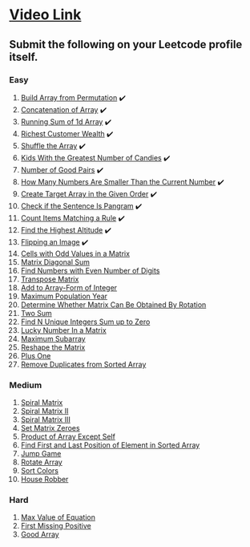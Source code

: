 # [Video Link](https://youtu.be/n60Dn0UsbEk)

## Submit the following on your Leetcode profile itself.

### Easy
1. [Build Array from Permutation](https://leetcode.com/problems/build-array-from-permutation/) :heavy_check_mark:
2. [Concatenation of Array](https://leetcode.com/problems/concatenation-of-array/) :heavy_check_mark:
3. [Running Sum of 1d Array](https://leetcode.com/problems/running-sum-of-1d-array/) :heavy_check_mark:
4. [Richest Customer Wealth](https://leetcode.com/problems/richest-customer-wealth/) :heavy_check_mark:
5. [Shuffle the Array](https://leetcode.com/problems/shuffle-the-array/) :heavy_check_mark:
6. [Kids With the Greatest Number of Candies](https://leetcode.com/problems/kids-with-the-greatest-number-of-candies/) :heavy_check_mark:
7. [Number of Good Pairs](https://leetcode.com/problems/number-of-good-pairs/) :heavy_check_mark:
8. [How Many Numbers Are Smaller Than the Current Number](https://leetcode.com/problems/how-many-numbers-are-smaller-than-the-current-number/) :heavy_check_mark:
9. [Create Target Array in the Given Order](https://leetcode.com/problems/create-target-array-in-the-given-order/) :heavy_check_mark:
10. [Check if the Sentence Is Pangram](https://leetcode.com/problems/check-if-the-sentence-is-pangram/) :heavy_check_mark:
11. [Count Items Matching a Rule](https://leetcode.com/problems/count-items-matching-a-rule/) :heavy_check_mark:
12. [Find the Highest Altitude](https://leetcode.com/problems/find-the-highest-altitude/) :heavy_check_mark:
13. [Flipping an Image](https://leetcode.com/problems/flipping-an-image/) :heavy_check_mark:
14. [Cells with Odd Values in a Matrix](https://leetcode.com/problems/cells-with-odd-values-in-a-matrix/)
15. [Matrix Diagonal Sum](https://leetcode.com/problems/matrix-diagonal-sum/)
16. [Find Numbers with Even Number of Digits](https://leetcode.com/problems/find-numbers-with-even-number-of-digits/)
17. [Transpose Matrix](https://leetcode.com/problems/transpose-matrix/)
18. [Add to Array-Form of Integer](https://leetcode.com/problems/add-to-array-form-of-integer/)
19. [Maximum Population Year](https://leetcode.com/problems/maximum-population-year/)
20. [Determine Whether Matrix Can Be Obtained By Rotation](https://leetcode.com/problems/determine-whether-matrix-can-be-obtained-by-rotation/)
21. [Two Sum](https://leetcode.com/problems/two-sum/)
22. [Find N Unique Integers Sum up to Zero](https://leetcode.com/problems/find-n-unique-integers-sum-up-to-zero/)
23. [Lucky Number In a Matrix](https://leetcode.com/problems/lucky-numbers-in-a-matrix/)
24. [Maximum Subarray](https://leetcode.com/problems/maximum-subarray/)
25. [Reshape the Matrix](https://leetcode.com/problems/reshape-the-matrix/)
26. [Plus One](https://leetcode.com/problems/plus-one/)
27. [Remove Duplicates from Sorted Array](https://leetcode.com/problems/remove-duplicates-from-sorted-array/)

### Medium
1. [Spiral Matrix](https://leetcode.com/problems/spiral-matrix/)
2. [Spiral Matrix II](https://leetcode.com/problems/spiral-matrix-ii/)
3. [Spiral Matrix III](https://leetcode.com/problems/spiral-matrix-iii/)
4. [Set Matrix Zeroes](https://leetcode.com/problems/set-matrix-zeroes/)
5. [Product of Array Except Self](https://leetcode.com/problems/product-of-array-except-self/)
6. [Find First and Last Position of Element in Sorted Array](https://leetcode.com/problems/find-first-and-last-position-of-element-in-sorted-array/)
7. [Jump Game](https://leetcode.com/problems/jump-game/)
8. [Rotate Array](https://leetcode.com/problems/rotate-array/)
9. [Sort Colors](https://leetcode.com/problems/sort-colors/)
10. [House Robber](https://leetcode.com/problems/house-robber/)

### Hard
1. [Max Value of Equation](https://leetcode.com/problems/max-value-of-equation/)
2. [First Missing Positive](https://leetcode.com/problems/first-missing-positive/)
3. [Good Array](https://leetcode.com/problems/check-if-it-is-a-good-array/)
